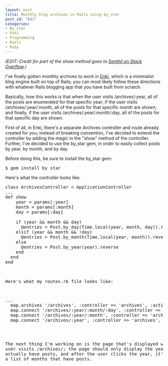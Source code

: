 ```yaml
--- 
layout: post
title: Monthly blog archives in Rails using by_star
post_id: "631"
categories:
- By_star
- Enki
- Programming
- Rails
- Ruby
---
```

<em>(EDIT: Credit for part of the show method goes to <a href="http://stackoverflow.com/questions/2726525/group-and-sort-blog-posts-by-date-in-rails">Senthil on Stack Overflow</a>.)</em>

I've finally gotten monthly archives to work in <a href="http://enkiblog.com">Enki</a>, which is a minimalist blog engine built on top of Rails; you can most likely follow these directions with whatever Rails blogging app that you have built from scratch.

Basically, how this works is that when the user visits /archives/:year, all of the posts are enumerated for that specific year; if the user visits /archives/:year/:month, all of the posts for that specific month are shown; and finally, if the user visits /archives/:year/:month/:day, all of the posts for that specific day are shown.

First of all, in Enki, there's a separate Archives controller and route already created for you; instead of breaking convention, I've decided to extend the controller by adding the magic in the "show" method of the controller.  Further, I've decided to use the by_star gem, in order to easily collect posts by year, by month, and by day.

Before doing this, be sure to install the by_star gem:

<pre class="brush: shell">
$ gem install by_star
</pre>

Here's what the controller looks like:

<pre class="brush: ruby">
class ArchivesController < ApplicationController
...
def show
    year = params[:year]
    month = params[:month]
    day = params[:day]
    
    if (year && month && day)
      @entries = Post.by_day(Time.local(year, month, day)).reverse
    elsif (year && month && !day)
      @entries = Post.by_month(Time.local(year, month)).reverse
    else
      @entries = Post.by_year(year).reverse
    end
  end
end
</script>

Here's what my routes.rb file looks like:

<pre class="brush: ruby">
...
  map.archives '/archives', :controller => 'archives', :action => 'index'
  map.connect '/archives/:year/:month/:day', :controller => 'archives', :action => 'show'
  map.connect '/archives/:year/:month', :controller => 'archives', :action => 'show'
  map.connect '/archives/:year', :controller => 'archives', :action => 'show'</code>
</pre>

The next thing I'm working on is the page that's displayed when the user visits /archives/; the page should only display the years that actually have posts, and after the user clicks the year, it'll drop down a list of months that have posts.
